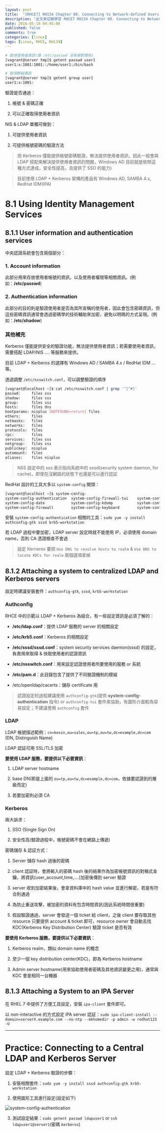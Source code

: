 ```yaml
---
layout: post
title:  "[RHCE7] RH134 Chapter 08. Connecting to Network-defined Users and Groups 學習筆記"
description: "此文章記錄學習 RHCE7 RH134 Chapter 08. Connecting to Network-defined Users and Groups 留下的內容"
date: 2016-05-10 04:45:00
published: false
comments: true
categories: [linux]
tags: [Linux, RHCE, RH134]
---
```


```bash
# 取得使用者資訊(跟 /etc/passwd 沒有絕對關係)
[vagrant@server tmp]$ getent passwd user1
user1:x:1001:1001::/home/user1:/bin/bash

# 取得群組資訊
[vagrant@server tmp]$ getent group user1
user1:x:1001:
```

驗證是否通過：

1. 帳號 & 密碼正確

2. 可以正確取得使用者資訊


NIS & LDAP 單獨可做到：

1. 可提供使用者資訊

2. 可提供帳號密碼的驗證方法

> 但 Kerberos 僅能提供帳號密碼驗證，無法提供使用者資訊，因此一般會與 LDAP 搭配來解決提供使用者資訊的問題，Windows AD 目前就是依照這種方式達成，安全性提高，且提供了 SSO 的能力)

> 目前使用 LDAP + Kerberos 架構的產品有 Windows AD, SAMBA 4.x, RedHat IDM(IPA)

8.1 Using Identity Management Services
======================================

## 8.1.1 User information and authentication services

中央認證系統會包含兩個部分：

### 1. Account information

此部分用來存放使用者帳號的資訊，以及使用者權限等相關資訊。(例如：**/etc/passwd**)

### 2. Authentication information

此部分的目的則是驗證使用者是否為其所宣稱的使用者，因此會包含密碼資訊，但這些密碼資訊通常會透過密碼學的技術輔助來加密，避免以明碼的方式呈現。(例如：**/etc/shadow**)

### 其他補充

Kerberos 僅能提供安全的驗證功能，無法提供使用者資訊；若需要使用者資訊，需要搭配 LDAP/NIS .... 等服務來提供。

目前 LDAP + Kerberos 的選擇有 Windows AD / SAMBA 4.x / RedHat IDM ... 等。

透過調整 `/etc/nsswitch.conf`，可以調整驗證的順序

```bash
[vagrant@localhost ~]$ cat /etc/nsswitch.conf | grep '^[^#]'
passwd:     files sss
shadow:     files sss
group:      files sss
hosts:      files dns
bootparams: nisplus [NOTFOUND=return] files
ethers:     files
netmasks:   files
networks:   files
protocols:  files
rpc:        files
services:   files sss
netgroup:   files sss
publickey:  nisplus
automount:  files
aliases:    files nisplus
```

> NSS 設定中的 sss 表示指向系統中的 sssd(security system daemon, for cache)，即使在沒網路的狀態下也還是可以進行認証

RedHat 設計的工具大多以 `system-config` 開頭：

```bash
[vagrant@localhost ~]$ system-config-
system-config-authentication  system-config-firewall-tui    system-config-kickstart       system-config-printer-applet  
system-config-date            system-config-kdump           system-config-language        system-config-users           
system-config-firewall        system-config-keyboard        system-config-printer
```

安裝 `system-config-authentication` 相關的工具：`sudo yum -y install authconfig-gtk sssd krb5-workstation`

若 LDAP 過程中要加密，LDAP server 設定時就不能使用 IP，必須使用 domain name，否則 CA 憑證檢查不會過

> 設定 Kerneros 要把 `Use DNS to resolve hosts to realm` & `Use DNS to locate KDCs for realm` 兩個選項拿掉

## 8.1.2 Attaching a system to centralized LDAP and Kerberos servers

設定時建議安裝套件：`authconfig-gtk`, `sssd`, `krb5-workstation`

### Authconfig

RHCE 中的示範以 LDAP + Kerberos 為組合，有一些設定資訊是必須了解的：

- **/etc/ldap.conf**：提供 LDAP 服務的 server 的相關設定

- **/etc/krb5.conf**：Kerberos 的相關設定

- **/etc/sssd/sssd.conf**：system security services daemon(sssd) 的設定，負責用來取得 & 快取使用者的認證資訊

- **/etc/nsswitch.conf**：用來設定認證使用者所要使用的服務 or 系統

- **/etc/pam.d**：此目錄包含了提供了不同驗證機制的模組

- /etc/openldap/cacerts：儲存 certificate 用

> 認證設定的過程建議使用 `authconfig-gtk`(提供 **system-config-authentication** 指令) or `authconfig-tui` 套件來協助，有圖形介面較為容易設定；不建議使用 `authconfig` 套件

### LDAP

LDAP 帳號描述範例：`cn=kevin,ou=sales,ou=tp,ou=tw,dc=example,dc=com` (DN, Distinguish Name)

LDAP 認証可用 SSL/TLS 加密

**要使用 LDAP 服務，要提供以下必要資訊**：

1. LDAP server hostname

2. base DN(即是上面的 `ou=tp,ou=tw,dc=example,dc=com`，依據要認證到的層級而定)

3. 若要加密則必須 CA

### Kerberos

兩大訴求：

1. SSO (Single Sign On)

2. 安全性高(驗證過程中，帳號密碼不會在網路上傳遞)

密碼儲存 & 認証方式：

1. Server 儲存 hash 過後的密碼

2. client 認証時，會將輸入的密碼 hash 後的結果作為加密帳號資訊的對稱式金鑰，將資訊(user_account,time,....)加密後傳到 server 驗證

3. server 收到加密結果後，會拿資料庫中的 hash value 並進行解密，若是有符合則通過

4. 為防止重送攻擊，被加密的資料有包含時間資訊(因此系統時間很重要)

5. 假設驗證通過，server 會發送一個 ticket 給 client，之後 client 要存取其他 resource 只要提供 account & ticket 即可，resource owner 會自動去找 KDC(Kerberos Key Distribution Center) 驗證 ticket 是否有效

**要使用 Kerberos 服務，要提供以下必要資訊**：

1. Kerberos realm，類似 domain name 的概念

2. 至少一個 key distribution center(KDC)，即為 Kerberos hostname

3. Admin server hostname(用來協助使用者密碼及其他資訊變更之用)，通常與 KDC 會是相同一台機器


## 8.1.3 Attaching a System to an IPA Server

在 RHEL 7 中提供了方便工具設定，安裝 `ipa-client` 套件即可。

以 non-interactive 的方式設定 IPA server 認証：`sudo ipa-client-install --domain=serverX.example.com --no-ntp --mkhomedir -p admin -w redhat123 -U`

-----------------------------------------------------------

Practice: Connecting to a Central LDAP and Kerberos Server
==========================================================

設定 LDAP + Kerberos 驗證的步驟：

1. 安裝相關套件：`sudo yum -y install sssd authconfig-gtk krb5-workstation`

2. 使用圖形工具進行設定(設定如下)

![system-config-authentication](https://lh3.googleusercontent.com/yrIOq6ZotETj8rEMxH3hnoBqJzUmaF4A_aYQQlvMTuqU6u2-xBCA7aUMIkVBUi_uwjiSOcEr5V_TXrlv0jYDX_ikqhPjZVWPiXo5XKIoWUovuYNtbyPu4nibuVU1sZ150Y43kME_1dExiLtYF3cowhoHA_ex4CbHBDGULMGkfPJQnJkoWM_PVlb-xk1ENpKjElCw0If4VUMnyk6QsSjWTeKrUt6gl8A9Szi-DEWgh2FuhnXFFfL2BOlUmcvLeUDDDu7cT1v09QRqQI1usK3bDKIjrmNUaSAYQ8hPoxDqZaT0-KMycPnDwc8SWJXmm4En8uQMHSGMqFKlx1LmJqufLKZMaFZgF3rM1BN8pCYFxkUkws2nNuG-tmzHi0yxVq7T0vYFerWX66XTvhrOHiReMjLKp3IEm7ue4-AUNY9bcwlPgyjoOBJXId1vT4AgyHeR7sivsMFvwfw2jTwZdEEp2723scmSxiYoO0baKp7rrSnls11b9SI_ZIPd7gAD_42AqnstDCEWWsKzXCpGLXuAXFFjk14lO5g0MHtCd73J2aJmsz8QN_rMZK_Hd9YW44VJ6AEQF3rB4Sxq09bT6q8HPF9ht-ak_qg=w474-h710-no)

3. 測試設定結果：`sudo getent passwd ldapuser1` or `ssh ldapuser1@server1`(密碼 `kerberos`)
